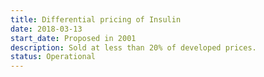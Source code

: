 ```yaml
---
title: Differential pricing of Insulin
date: 2018-03-13
start_date: Proposed in 2001
description: Sold at less than 20% of developed prices.
status: Operational
---
```

